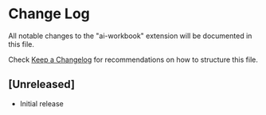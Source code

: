 # Change Log

All notable changes to the "ai-workbook" extension will be documented in this file.

Check [Keep a Changelog](http://keepachangelog.com/) for recommendations on how to structure this file.

## [Unreleased]

- Initial release